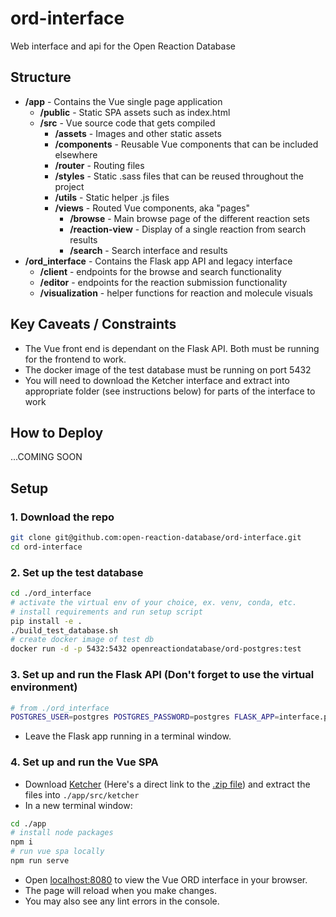 # ord-interface
Web interface and api for the Open Reaction Database
## Structure
- **/app** - Contains the Vue single page application
  - **/public** - Static SPA assets such as index.html
  - **/src** - Vue source code that gets compiled
    - **/assets** - Images and other static assets
    - **/components** - Reusable Vue components that can be included elsewhere
    - **/router** - Routing files
    - **/styles** - Static .sass files that can be reused throughout the project
    - **/utils** - Static helper .js files
    - **/views** - Routed Vue components, aka "pages"
      - **/browse** - Main browse page of the different reaction sets
      - **/reaction-view** - Display of a single reaction from search results
      - **/search** - Search interface and results
- **/ord_interface** - Contains the Flask app API and legacy interface
  - **/client** - endpoints for the browse and search functionality
  - **/editor** - endpoints for the reaction submission functionality
  - **/visualization** - helper functions for reaction and molecule visuals

## Key Caveats / Constraints
- The Vue front end is dependant on the Flask API. Both must be running for the frontend to work.
- The docker image of the test database must be running on port 5432
- You will need to download the Ketcher interface and extract into appropriate folder (see instructions below) for parts of the interface to work

## How to Deploy
...COMING SOON

## Setup
### 1. Download the repo
```bash
git clone git@github.com:open-reaction-database/ord-interface.git
cd ord-interface
```
### 2. Set up the test database
```bash
cd ./ord_interface
# activate the virtual env of your choice, ex. venv, conda, etc.
# install requirements and run setup script
pip install -e .
./build_test_database.sh
# create docker image of test db
docker run -d -p 5432:5432 openreactiondatabase/ord-postgres:test 
```
### 3. Set up and run the Flask API (Don't forget to use the virtual environment)
```bash
# from ./ord_interface
POSTGRES_USER=postgres POSTGRES_PASSWORD=postgres FLASK_APP=interface.py FLASK_ENV=development python -m flask run
```
  - Leave the Flask app running in a terminal window.
### 4. Set up and run the Vue SPA
  - Download [Ketcher](https://github.com/epam/ketcher/releases/tag/v2.5.1) (Here's a direct link to the [.zip file](https://github.com/epam/ketcher/releases/download/v2.5.1/ketcher-standalone-2.5.1.zip)) and extract the files into `./app/src/ketcher`
  - In a new terminal window:
```bash
cd ./app
# install node packages
npm i 
# run vue spa locally
npm run serve 
```
  - Open [localhost:8080](http://localhost:8080) to view the Vue ORD interface in your browser.
  - The page will reload when you make changes.
  - You may also see any lint errors in the console.